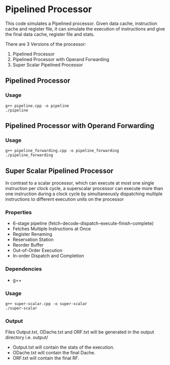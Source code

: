 # Pipelined Processor
This code simulates a Pipelined processor. Given data cache, instruction cache and register file, it can simulate the execution of instructions and give the final data cache, register file and stats.

There are 3 Versions of the processor:
1. Pipelined Processor
2. Pipelined Processor with Operand Forwarding
3. Super Scalar Pipelined Processor

## Pipelined Processor

### Usage
```
g++ pipeline.cpp -o pipeline
./pipeline
```

## Pipelined Processor with Operand Forwarding

### Usage
```
g++ pipeline_forwarding.cpp -o pipeline_forwarding
./pipeline_forwarding
```

## Super Scalar Pipelined Processor
In contrast to a scalar processor, which can execute at most one single instruction per clock cycle, a superscalar processor can execute more than one instruction during a clock cycle by simultaneously dispatching multiple instructions to different execution units on the processor

### Properties    
- 6-stage pipeline (fetch-decode-dispatch-execute-finish-complete)
- Fetches Multiple Instructions at Once
- Register Renaming
- Reservation Station
- Reorder Buffer
- Out-of-Order Execution
- In-order Dispatch and Completion

### Dependencies
- g++

### Usage
```
g++ super-scalar.cpp -o super-scalar
./super-scalar
```

### Output
Files Output.txt, ODache.txt and ORF.txt will be generated in the output directory i.e. output/
- Output.txt will contain the stats of the execution.
- ODache.txt will contain the final Dache.
- ORF.txt will contain the final RF.